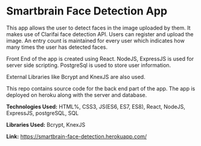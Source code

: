 # Smartbrain Face Detection App

This app allows the user to detect faces in the image uploaded by them.
It makes use of Clarifai face detection API.
Users can register and upload the image. 
An entry count is maintained for every user which indicates how many times the user has detected faces.

Front End of the app is created using React.
NodeJS, ExpressJS is used for server side scripting.
PostgreSql is used to store user information.

External Libraries like Bcrypt and KnexJS are also used.

This repo contains source code for the back end part of the app.
The app is deployed on heroku along with the server and database.

**Technologies Used:** HTML%, CSS3, JS(ES6, ES7, ES8), React, NodeJS, ExpressJS, postgreSQL, SQL

**Libraries Used:** Bcrypt, KnexJS

**Link:** https://smartbrain-face-detection.herokuapp.com/
